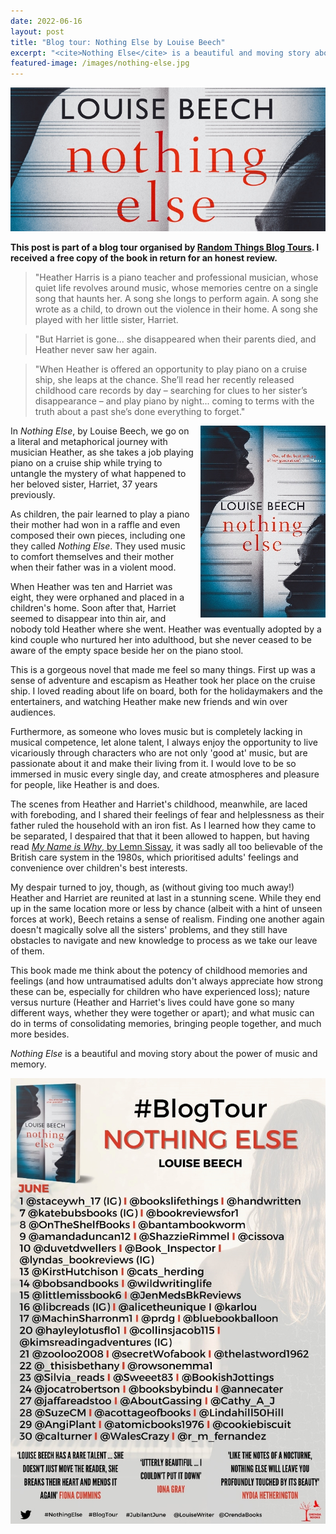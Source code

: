 ```yaml
---
date: 2022-06-16
layout: post
title: "Blog tour: Nothing Else by Louise Beech"
excerpt: "<cite>Nothing Else</cite> is a beautiful and moving story about the power of music and memory."
featured-image: /images/nothing-else.jpg
---
```


![Nothing Else](/images/nothing-else.jpg)

**This post is part of a blog tour organised by [Random Things Blog Tours](http://randomthingsthroughmyletterbox.blogspot.com/p/services-to-publishers-authors-blog.html). I received a free copy of the book in return for an honest review.**

> "Heather Harris is a piano teacher and professional musician, whose quiet life revolves around music, whose memories centre on a single song that haunts her. A song she longs to perform again. A song she wrote as a child, to drown out the violence in their home. A song she played with her little sister, Harriet.

> "But Harriet is gone... she disappeared when their parents died, and Heather never saw her again.

> "When Heather is offered an opportunity to play piano on a cruise ship, she leaps at the chance. She’ll read her recently released childhood care records by day – searching for clues to her sister’s disappearance – and play piano by night... coming to terms with the truth about a past she’s done everything to forget."

<img src="/images/nothing-else-200.jpg" alt="Nothing Else" style="float: right; margin-bottom: 10px; margin-left: 10px;">

In <cite>Nothing Else</cite>, by Louise Beech, we go on a literal and metaphorical journey with musician Heather, as she takes a job playing piano on a cruise ship while trying to untangle the mystery of what happened to her beloved sister, Harriet, 37 years previously.

As children, the pair learned to play a piano their mother had won in a raffle and even composed their own pieces, including one they called <cite>Nothing Else</cite>. They used music to comfort themselves and their mother when their father was in a violent mood.

When Heather was ten and Harriet was eight, they were orphaned and placed in a children's home. Soon after that, Harriet seemed to disappear into thin air, and nobody told Heather where she went. Heather was eventually adopted by a kind couple who nurtured her into adulthood, but she never ceased to be aware of the empty space beside her on the piano stool.

This is a gorgeous novel that made me feel so many things. First up was a sense of adventure and escapism as Heather took her place on the cruise ship. I loved reading about life on board, both for the holidaymakers and the entertainers, and watching Heather make new friends and win over audiences.

Furthermore, as someone who loves music but is completely lacking in musical competence, let alone talent, I always enjoy the opportunity to live vicariously through characters who are not only 'good at' music, but are passionate about it and make their living from it. I would love to be so immersed in music every single day, and create atmospheres and pleasure for people, like Heather is and does.

The scenes from Heather and Harriet's childhood, meanwhile, are laced with foreboding, and I shared their feelings of fear and helplessness as their father ruled the household with an iron fist. As I learned how they came to be separated, I despaired that that it been allowed to happen, but having read [<cite>My Name is Why</cite>, by Lemn Sissay](/my-name-is-why-by-lemn-sissay/), it was sadly all too believable of the British care system in the 1980s, which prioritised adults' feelings and convenience over children's best interests.

My despair turned to joy, though, as (without giving too much away!) Heather and Harriet are reunited at last in a stunning scene. While they end up in the same location more or less by chance (albeit with a hint of unseen forces at work), Beech retains a sense of realism. Finding one another again doesn't magically solve all the sisters' problems, and they still have obstacles to navigate and new knowledge to process as we take our leave of them.

This book made me think about the potency of childhood memories and feelings (and how untraumatised adults don't always appreciate how strong these can be, especially for children who have experienced loss); nature versus nurture (Heather and Harriet's lives could have gone so many different ways, whether they were together or apart); and what music can do in terms of consolidating memories, bringing people together, and much more besides.

<cite>Nothing Else</cite> is a beautiful and moving story about the power of music and memory.

![Nothing Else blog tour banner](/images/nothing-else-banner.jpg)
